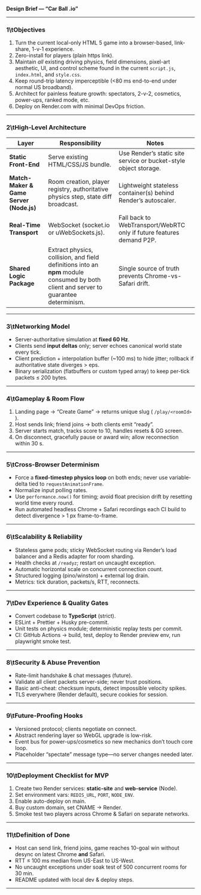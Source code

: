 **Design Brief — “Car Ball .io”**

---

### 1\tObjectives

1. Turn the current local-only HTML 5 game into a browser-based, link-share, 1-v-1 experience.
2. Zero-install for players (plain https link).
3. Maintain *all* existing driving physics, field dimensions, pixel-art aesthetic, UI, and control scheme found in the current `script.js`, `index.html`, and `style.css`.
4. Keep round-trip latency imperceptible (<80 ms end-to-end under normal US broadband).
5. Architect for painless feature growth: spectators, 2-v-2, cosmetics, power-ups, ranked mode, etc.
6. Deploy on Render.com with minimal DevOps friction.

---

### 2\tHigh-Level Architecture

| Layer                                   | Responsibility                                                                                                                        | Notes                                                                |
| --------------------------------------- | ------------------------------------------------------------------------------------------------------------------------------------- | -------------------------------------------------------------------- |
| **Static Front-End**                    | Serve existing HTML/CSS/JS bundle.                                                                                                    | Use Render’s static site service or bucket-style object storage.     |
| **Match-Maker & Game Server (Node.js)** | Room creation, player registry, authoritative physics step, state diff broadcast.                                                     | Lightweight stateless container(s) behind Render’s autoscaler.       |
| **Real-Time Transport**                 | WebSocket (socket.io or uWebSockets.js).                                                                                              | Fall back to WebTransport/WebRTC only if future features demand P2P. |
| **Shared Logic Package**                | Extract physics, collision, and field definitions into an **npm** module consumed by both client and server to guarantee determinism. | Single source of truth prevents Chrome-vs-Safari drift.              |

---

### 3\tNetworking Model

* Server-authoritative simulation at **fixed 60 Hz**.
* Clients send **input deltas** only; server echoes canonical world state every tick.
* Client prediction + interpolation buffer (~100 ms) to hide jitter; rollback if authoritative state diverges > eps.
* Binary serialization (flatbuffers or custom typed array) to keep per-tick packets ≤ 200 bytes.

---

### 4\tGameplay & Room Flow

1. Landing page → “Create Game” → returns unique slug ( `/play/<roomId>` ).
2. Host sends link; friend joins → both clients emit “ready”.
3. Server starts match, tracks score to 10, handles resets & GG screen.
4. On disconnect, gracefully pause or award win; allow reconnection within 30 s.

---

### 5\tCross-Browser Determinism

* Force a **fixed-timestep physics loop** on both ends; never use variable‐delta tied to `requestAnimationFrame`.
* Normalize input polling rates.
* Use `performance.now()` for timing; avoid float precision drift by resetting world time every round.
* Run automated headless Chrome + Safari recordings each CI build to detect divergence > 1 px frame-to-frame.

---

### 6\tScalability & Reliability

* Stateless game pods; sticky WebSocket routing via Render’s load balancer and a Redis adapter for room sharding.
* Health checks at `/readyz`; restart on uncaught exception.
* Automatic horizontal scale on concurrent connection count.
* Structured logging (pino/winston) + external log drain.
* Metrics: tick duration, packets/s, RTT, reconnects.

---

### 7\tDev Experience & Quality Gates

* Convert codebase to **TypeScript** (strict).
* ESLint + Prettier + Husky pre-commit.
* Unit tests on physics module; deterministic replay tests per commit.
* CI: GitHub Actions → build, test, deploy to Render preview env, run playwright smoke test.

---

### 8\tSecurity & Abuse Prevention

* Rate-limit handshake & chat messages (future).
* Validate all client packets server-side; never trust positions.
* Basic anti-cheat: checksum inputs, detect impossible velocity spikes.
* TLS everywhere (Render default), secure cookies for session.

---

### 9\tFuture-Proofing Hooks

* Versioned protocol; clients negotiate on connect.
* Abstract rendering layer so WebGL upgrade is low-risk.
* Event bus for power-ups/cosmetics so new mechanics don’t touch core loop.
* Placeholder “spectate” message type—no server changes needed later.

---

### 10\tDeployment Checklist for MVP

1. Create two Render services: **static-site** and **web-service** (Node).
2. Set environment vars: `REDIS_URL`, `PORT`, `NODE_ENV`.
3. Enable auto-deploy on main.
4. Buy custom domain, set CNAME → Render.
5. Smoke test two players across Chrome & Safari on separate networks.

---

### 11\tDefinition of Done

* Host can send link, friend joins, game reaches 10-goal win without desync on latest Chrome **and** Safari.
* RTT ≤ 100 ms median from US-East to US-West.
* No uncaught exceptions under soak test of 500 concurrent rooms for 30 min.
* README updated with local dev & deploy steps.

---

